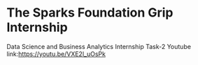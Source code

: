 # The Sparks Foundation Grip Internship
Data Science and Business Analytics Internship Task-2
Youtube link:https://youtu.be/VXE2l_uOsPk
